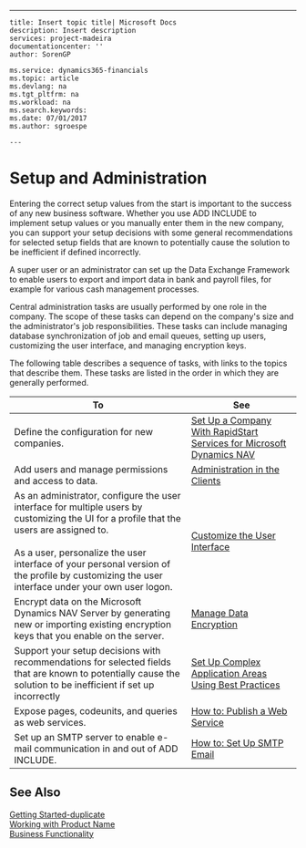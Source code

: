 ---
    title: Insert topic title| Microsoft Docs
    description: Insert description
    services: project-madeira
    documentationcenter: ''
    author: SorenGP

    ms.service: dynamics365-financials
    ms.topic: article
    ms.devlang: na
    ms.tgt_pltfrm: na
    ms.workload: na
    ms.search.keywords:
    ms.date: 07/01/2017
    ms.author: sgroespe

    ---
# Setup and Administration
Entering the correct setup values from the start is important to the success of any new business software. Whether you use ADD INCLUDE<!--[!INCLUDE[rim](../Roles/includes/rim_md.md)]--> to implement setup values or you manually enter them in the new company, you can support your setup decisions with some general recommendations for selected setup fields that are known to potentially cause the solution to be inefficient if defined incorrectly.  
  
 A super user or an administrator can set up the Data Exchange Framework to enable users to export and import data in bank and payroll files, for example for various cash management processes.  
  
 Central administration tasks are usually performed by one role in the company. The scope of these tasks can depend on the company's size and the administrator's job responsibilities. These tasks can include managing database synchronization of job and email queues, setting up users, customizing the user interface, and managing encryption keys.  
  
 The following table describes a sequence of tasks, with links to the topics that describe them. These tasks are listed in the order in which they are generally performed.  
  
|**To**|**See**|  
|------------|-------------|  
|Define the configuration for new companies.|[Set Up a Company With RapidStart Services for Microsoft Dynamics NAV](../SetupAndAdministration/set-up-a-company-with-rapidstart-services-for-microsoft-dynamics-nav.md)|  
|Add users and manage permissions and access to data.|[Administration in the Clients](../SetupAndAdministration/administration-in-the-clients.md)|  
|As an administrator, configure the user interface for multiple users by customizing the UI for a profile that the users are assigned to.<br /><br /> As a user, personalize the user interface of your personal version of the profile by customizing the user interface under your own user logon.|[Customize the User Interface](../SetupAndAdministration/customize-the-user-interface.md)|  
|Encrypt data on the Microsoft Dynamics NAV Server by generating new or importing existing encryption keys that you enable on the server.|[Manage Data Encryption](../SetupAndAdministration/manage-data-encryption.md)|  
|Support your setup decisions with recommendations for selected fields that are known to potentially cause the solution to be inefficient if set up incorrectly|[Set Up Complex Application Areas Using Best Practices](../SetupAndAdministration/set-up-complex-application-areas-using-best-practices.md)|  
|Expose pages, codeunits, and queries as web services.|[How to: Publish a Web Service](../SetupAndAdministration/how-to-publish-a-web-service.md)|  
|Set up an SMTP server to enable e-mail communication in and out of ADD INCLUDE<!--[!INCLUDE[dyn_nav](../ApplicationDesign/includes/dyn_nav_md.md)]-->.|[How to: Set Up SMTP Email](../BusinessFunctionality/Workflow/how-to-set-up-smtp-email.md)|  
  
## See Also  
 [Getting Started-duplicate](../GettingStarted/getting-started-duplicate.md)   
 [Working with Product Name](../WorkingWithDynamics/working-with-$-p_1-product-name-$-.md)   
 [Business Functionality](../Topic/Business%20Functionality.md)